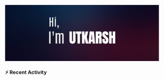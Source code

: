 <img src="https://raw.githubusercontent.com/utkarsh914/utkarsh914/master/picture.jpg"/>

### :zap: Recent Activity

<!--START_SECTION:activity-->

<!--END_SECTION:activity-->

<!--
**utkarsh914/utkarsh914** is a ✨ _special_ ✨ repository because its `README.md` (this file) appears on your GitHub profile.

Here are some ideas to get you started:

- 🔭 I’m currently working on ...
- 🌱 I’m currently learning ...
- 👯 I’m looking to collaborate on ...
- 🤔 I’m looking for help with ...
- 💬 Ask me about ...
- 📫 How to reach me: ...
- 😄 Pronouns: ...
- ⚡ Fun fact: ...
-->
